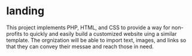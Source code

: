 # landing
This project implements PHP, HTML, and CSS to provide a way for non-profits to quickly and easily build a customized website uing a similar template. The orgnization will be able to import text, images, and links so that they can convey their messae and reach those in need.

